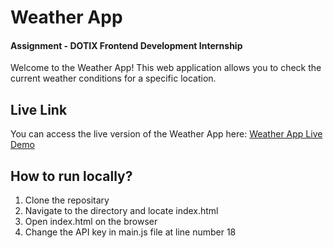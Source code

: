 # Weather App

#### Assignment - DOTIX Frontend Development Internship
Welcome to the Weather App! This web application allows you to check the current weather conditions for a specific location.

## Live Link

You can access the live version of the Weather App here: [Weather App Live Demo](https://tahirshaikh85.github.io/weather/)

## How to run locally?

1. Clone the repositary
2. Navigate to the directory and locate index.html
3. Open index.html on the browser
4. Change the API key in main.js file at line number 18
